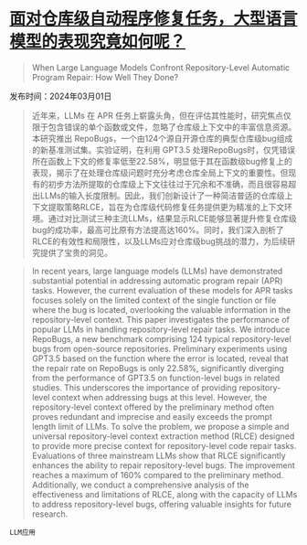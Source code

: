 # [面对仓库级自动程序修复任务，大型语言模型的表现究竟如何呢？](https://arxiv.org/abs/2403.00448)

> When Large Language Models Confront Repository-Level Automatic Program Repair: How Well They Done?

发布时间：2024年03月01日

> 近年来，LLMs 在 APR 任务上崭露头角，但在评估其性能时，研究焦点仅限于包含错误的单个函数或文件，忽略了仓库级上下文中的丰富信息资源。本研究推出 RepoBugs，一个由124个源自开源仓库的典型仓库级bug组成的新基准测试集。实验证明，在利用 GPT3.5 处理RepoBugs时，仅凭错误所在函数上下文的修复率低至22.58%，明显低于其在函数级bug修复上的表现，揭示了在处理仓库级问题时充分考虑仓库全局上下文的重要性。但现有的初步方法所提取的仓库级上下文往往过于冗余和不准确，而且很容易超出LLMs的输入长度限制。因此，我们创新设计了一种简洁普适的仓库级上下文提取策略RLCE，旨在为仓库级代码修复任务提供更为精准的上下文环境。通过对比测试三种主流LLMs，结果显示RLCE能够显著提升修复仓库级bug的成功率，最高可比原有方法提高达160%。同时，我们深入剖析了RLCE的有效性和局限性，以及LLMs应对仓库级bug挑战的潜力，为后续研究提供了宝贵的洞见。

> In recent years, large language models (LLMs) have demonstrated substantial potential in addressing automatic program repair (APR) tasks. However, the current evaluation of these models for APR tasks focuses solely on the limited context of the single function or file where the bug is located, overlooking the valuable information in the repository-level context. This paper investigates the performance of popular LLMs in handling repository-level repair tasks. We introduce RepoBugs, a new benchmark comprising 124 typical repository-level bugs from open-source repositories. Preliminary experiments using GPT3.5 based on the function where the error is located, reveal that the repair rate on RepoBugs is only 22.58%, significantly diverging from the performance of GPT3.5 on function-level bugs in related studies. This underscores the importance of providing repository-level context when addressing bugs at this level. However, the repository-level context offered by the preliminary method often proves redundant and imprecise and easily exceeds the prompt length limit of LLMs. To solve the problem, we propose a simple and universal repository-level context extraction method (RLCE) designed to provide more precise context for repository-level code repair tasks. Evaluations of three mainstream LLMs show that RLCE significantly enhances the ability to repair repository-level bugs. The improvement reaches a maximum of 160% compared to the preliminary method. Additionally, we conduct a comprehensive analysis of the effectiveness and limitations of RLCE, along with the capacity of LLMs to address repository-level bugs, offering valuable insights for future research.

`LLM应用`